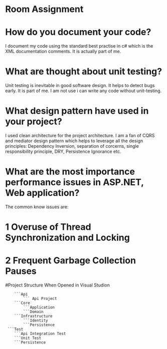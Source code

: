 # Room Assignment 

# How do you document your code?
I document my code using the standard best practise in c# which is the XML documentation comments.
It is actually part of me. 

# What are thought about unit testing?
Unit testing is inevitable in good software design.
It helps to detect bugs early. It is part of me. I am not use i can write any code without unit-testing.

# What design pattern have used in your project?
I used clean architecture for the project architecture. I am a fan of CQRS and mediator design pattern which helps to leverage all the design principles:
Dependency Inversion, separation of corcerns, single responsibility principle, DRY, Persistence Ignorance etc. 

# What are the most importance performance issues in ASP.NET, Web application?
The common know issues are:
# 1 Overuse of Thread Synchronization and Locking
# 2 Frequent Garbage Collection Pauses

#Project Structure When Opened in Visual Studion
```src
    ```Api
        ``` Api Project
    ```Core
        ```Application
        ```Domain
    ```Infrastructure
        ```Identity
        ```Persistence
 ```Test
    ```Api Integration Test
    ```Unit Test
    ```Persistence
    

